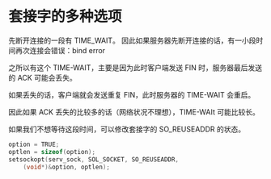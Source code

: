# 套接字的多种选项

先断开连接的一段有 TIME_WAIT。
因此如果服务器先断开连接的话，有一小段时间再次连接会错误：bind error

之所以有这个 TIME-WAIT，主要是因为此时客户端发送 FIN 时，服务器最后发送的 ACK 可能会丢失。

如果丢失的话，客户端就会发送重复 FIN，此时服务器的 TIME-WAIT 会重启。

因此如果 ACK 丢失的比较多的话（网络状况不理想），TIME-WAIt 可能比较长。

如果我们不想等待这段时间，可以修改套接字的 SO_REUSEADDR 的状态。
``` c++
option = TRUE;
optlen = sizeof(option);
setsockopt(serv_sock, SOL_SOCKET, SO_REUSEADDR, 
    (void*)&option, optlen);
```